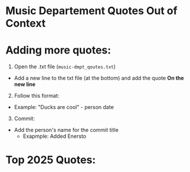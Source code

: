 # Music Departement Quotes Out of Context

# Adding more quotes:
1. Open the .txt file (`music-dmpt_qoutes.txt`)
- Add a new line to the txt file (at the bottom) and add the quote **On the new line**
2. Follow this format:
  - Example: "Ducks are cool" - person date
3. Commit:
- Add the person's name for the commit title
  - Exapmple: Added Enersto

# Top 2025 Quotes:
